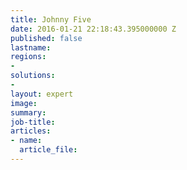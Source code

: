 ```yaml
---
title: Johnny Five
date: 2016-01-21 22:18:43.395000000 Z
published: false
lastname:
regions:
-
solutions:
-
layout: expert
image:
summary:
job-title:
articles:
- name:
  article_file: 
---
```

